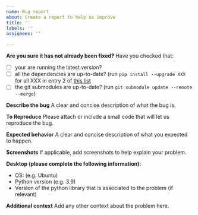 ```yaml
---
name: Bug report
about: Create a report to help us improve
title: ''
labels: ''
assignees: ''

---
```


**Are you sure it has not already been fixed?**
Have you checked that:
* [ ] your are running the latest version?
* [ ] all the dependencies are up-to-date? (run ``pip install --upgrade XXX`` for all XXX in entry 2 of [this list](https://dense.readthedocs.io/en/latest/user/install.html#requirements)
* [ ] the git submodules are up-to-date? (run ``git submodule update --remote --merge``)

**Describe the bug**
A clear and concise description of what the bug is.

**To Reproduce**
Please attach or include a small code that will let us reproduce the bug.

**Expected behavior**
A clear and concise description of what you expected to happen.

**Screenshots**
If applicable, add screenshots to help explain your problem.

**Desktop (please complete the following information):**
 - OS: (e.g. Ubuntu)
 - Python version (e.g. 3.9)
 - Version of the python library that is associated to the problem (if relevant)

**Additional context**
Add any other context about the problem here.
